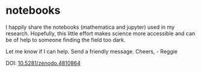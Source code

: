 # notebooks

I happily share the notebooks (mathematica and jupyter) used in my research. Hopefully, this little effort makes science more accessible and can be of help to someone finding the field too dark.

Let me know if I can help. Send a friendly message. Cheers, - Reggie

DOI: [10.5281/zenodo.4810864](https://doi.org/10.5281/zenodo.4810864)
